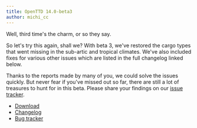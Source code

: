 ```yaml
---
title: OpenTTD 14.0-beta3
author: michi_cc
---
```


Well, third time's the charm, or so they say.

So let's try this again, shall we?
With beta 3, we've restored the cargo types that went missing in the sub-artic and tropical climates.
We've also included fixes for various other issues which are listed in the full changelog linked below.

Thanks to the reports made by many of you, we could solve the issues quickly.
But never fear if you've missed out so far, there are still a lot of treasures to hunt for in this beta. Please share your findings on our [issue tracker](https://github.com/OpenTTD/OpenTTD/issues/new/choose).

* [Download](https://www.openttd.org/downloads/openttd-releases/testing.html)
* [Changelog](https://cdn.openttd.org/openttd-releases/14.0-beta3/changelog.txt)
* [Bug tracker](https://github.com/OpenTTD/OpenTTD/issues)
